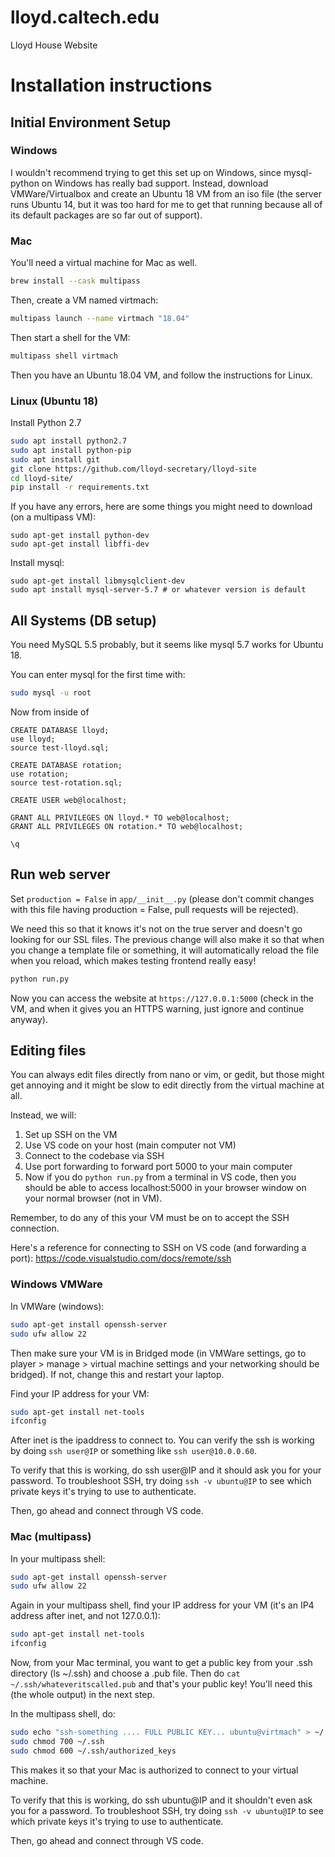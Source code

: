# lloyd.caltech.edu
Lloyd House Website

# Installation instructions

## Initial Environment Setup

### Windows

I wouldn't recommend trying to get this set up on Windows, since mysql-python on Windows has really bad support. Instead, download VMWare/Virtualbox and create an Ubuntu 18 VM from an iso file (the server runs Ubuntu 14, but it was too hard for me to get that running because all of its default packages are so far out of support).

### Mac

You'll need a virtual machine for Mac as well.

```zsh
brew install --cask multipass
```

Then, create a VM named virtmach:
```zsh
multipass launch --name virtmach "18.04"
```

Then start a shell for the VM:
```zsh
multipass shell virtmach
```

Then you have an Ubuntu 18.04 VM, and follow the instructions for Linux.

### Linux (Ubuntu 18)

Install Python 2.7

```bash
sudo apt install python2.7
sudo apt install python-pip
sudo apt install git
git clone https://github.com/lloyd-secretary/lloyd-site
cd lloyd-site/
pip install -r requirements.txt 
```

If you have any errors, here are some things you might need to download (on a multipass VM):
```
sudo apt-get install python-dev
sudo apt-get install libffi-dev
```

Install mysql:

```
sudo apt-get install libmysqlclient-dev
sudo apt install mysql-server-5.7 # or whatever version is default 
```

## All Systems (DB setup)

You need MySQL 5.5 probably, but it seems like mysql 5.7 works for Ubuntu 18.

You can enter mysql for the first time with:

```bash
sudo mysql -u root
```

Now from inside of

```mysql
CREATE DATABASE lloyd;
use lloyd;
source test-lloyd.sql;

CREATE DATABASE rotation;
use rotation;
source test-rotation.sql;

CREATE USER web@localhost;

GRANT ALL PRIVILEGES ON lloyd.* TO web@localhost;
GRANT ALL PRIVILEGES ON rotation.* TO web@localhost;

\q
```

## Run web server

Set `production = False` in `app/__init__.py` (please don't commit changes with this file having production = False, pull requests will be rejected).

We need this so that it knows it's not on the true server and doesn't go looking for our SSL files. The previous change will also make it so that when you change a template file or something, it will automatically reload the file when you reload, which makes testing frontend really easy!

```bash
python run.py
```

Now you can access the website at `https://127.0.0.1:5000` (check in the VM, and when it gives you an HTTPS warning, just ignore and continue anyway).

## Editing files

You can always edit files directly from nano or vim, or gedit, but those might get annoying and it might be slow to edit directly from the virtual machine at all.

Instead, we will:
1. Set up SSH on the VM
2. Use VS code on your host (main computer not VM)
3. Connect to the codebase via SSH
4. Use port forwarding to forward port 5000 to your main computer
5. Now if you do `python run.py` from a terminal in VS code, then you should be able to access localhost:5000 in your browser window on your normal browser (not in VM).

Remember, to do any of this your VM must be on to accept the SSH connection.

Here's a reference for connecting to SSH on VS code (and forwarding a port): https://code.visualstudio.com/docs/remote/ssh

### Windows VMWare

In VMWare (windows):
```sh
sudo apt-get install openssh-server
sudo ufw allow 22
```

Then make sure your VM is in Bridged mode (in VMWare settings, go to player > manage > virtual machine settings and your networking should be bridged). If not, change this and restart your laptop.

Find your IP address for your VM:
```sh
sudo apt-get install net-tools
ifconfig
```

After inet is the ipaddress to connect to. You can verify the ssh is working by doing `ssh user@IP` or something like `ssh user@10.0.0.60`.

To verify that this is working, do ssh user@IP and it should ask you for your password. To troubleshoot SSH, try doing `ssh -v ubuntu@IP` to see which private keys it's trying to use to authenticate. 

Then, go ahead and connect through VS code.

### Mac (multipass)

In your multipass shell:
```sh
sudo apt-get install openssh-server
sudo ufw allow 22
```

Again in your multipass shell, find your IP address for your VM (it's an IP4 address after inet, and not 127.0.0.1):
```sh
sudo apt-get install net-tools
ifconfig
```

Now, from your Mac terminal, you want to get a public key from your .ssh directory (ls ~/.ssh) and choose a .pub file. Then do `cat ~/.ssh/whateveritscalled.pub` and that's your public key! You'll need this (the whole output) in the next step.

In the multipass shell, do:
```sh
sudo echo "ssh-something .... FULL PUBLIC KEY... ubuntu@virtmach" > ~/.ssh/authorized_keys
sudo chmod 700 ~/.ssh
sudo chmod 600 ~/.ssh/authorized_keys
```

This makes it so that your Mac is authorized to connect to your virtual machine.

To verify that this is working, do ssh ubuntu@IP and it shouldn't even ask you for a password. To troubleshoot SSH, try doing `ssh -v ubuntu@IP` to see which private keys it's trying to use to authenticate. 

Then, go ahead and connect through VS code.
